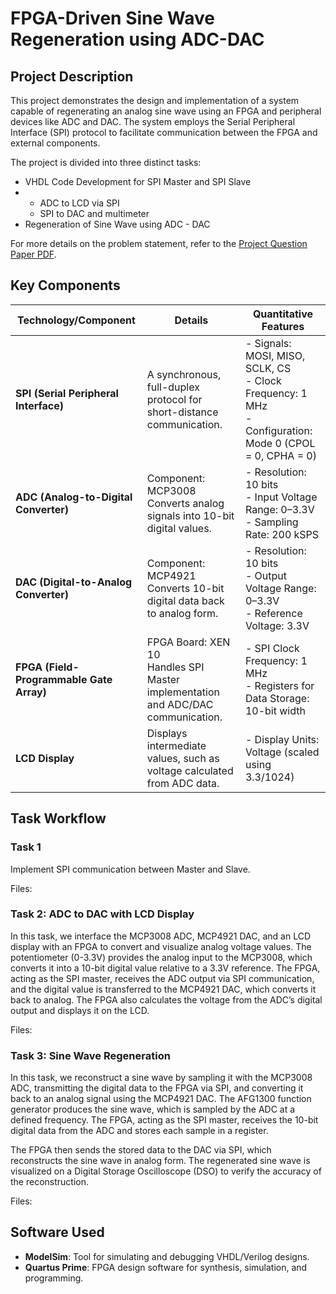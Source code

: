 # FPGA-Driven Sine Wave Regeneration using ADC-DAC
## **Project Description**
This project demonstrates the design and implementation of a system capable of regenerating an analog sine wave using an FPGA and peripheral devices like ADC and DAC. The system employs the Serial Peripheral Interface (SPI) protocol to facilitate communication between the FPGA and external components.

The project is divided into three distinct tasks:

* VHDL Code Development for SPI Master and SPI Slave
* -  ADC to LCD via SPI
  -  SPI to DAC and multimeter
* Regeneration of Sine Wave using ADC - DAC

For more details on the problem statement, refer to the [Project Question Paper PDF](Project%20Question%20Paper).

## **Key Components**

| **Technology/Component**    | **Details**                                                                                          | **Quantitative Features**                                      |
|------------------------------|------------------------------------------------------------------------------------------------------|---------------------------------------------------------------|
| **SPI (Serial Peripheral Interface)** | A synchronous, full-duplex protocol for short-distance communication.                           | - Signals: MOSI, MISO, SCLK, CS<br>- Clock Frequency: 1 MHz<br>- Configuration: Mode 0 (CPOL = 0, CPHA = 0) |
| **ADC (Analog-to-Digital Converter)**  | Component: MCP3008<br>Converts analog signals into 10-bit digital values.                       | - Resolution: 10 bits<br>- Input Voltage Range: 0–3.3V<br>- Sampling Rate: 200 kSPS |
| **DAC (Digital-to-Analog Converter)**  | Component: MCP4921<br>Converts 10-bit digital data back to analog form.                        | - Resolution: 10 bits<br>- Output Voltage Range: 0–3.3V<br>- Reference Voltage: 3.3V |
| **FPGA (Field-Programmable Gate Array)** | FPGA Board: XEN 10<br>Handles SPI Master implementation and ADC/DAC communication.       | - SPI Clock Frequency: 1 MHz<br>- Registers for Data Storage: 10-bit width |
| **LCD Display**              | Displays intermediate values, such as voltage calculated from ADC data.                             | - Display Units: Voltage (scaled using 3.3/1024) |

## **Task Workflow** 
### **Task 1** 
Implement SPI communication between Master and Slave.<br>

Files:


### **Task 2: ADC to DAC with LCD Display**
In this task, we interface the MCP3008 ADC, MCP4921 DAC, and an LCD display with an FPGA to convert and visualize analog voltage values. The potentiometer (0-3.3V) provides the analog input to the MCP3008, which converts it into a 10-bit digital value relative to a 3.3V reference. The FPGA, acting as the SPI master, receives the ADC output via SPI communication, and the digital value is transferred to the MCP4921 DAC, which converts it back to analog. The FPGA also calculates the voltage from the ADC’s digital output and displays it on the LCD.<br>

Files:


### **Task 3: Sine Wave Regeneration**
In this task, we reconstruct a sine wave by sampling it with the MCP3008 ADC, transmitting the digital data to the FPGA via SPI, and converting it back to an analog signal using the MCP4921 DAC. The AFG1300 function generator produces the sine wave, which is sampled by the ADC at a defined frequency. The FPGA, acting as the SPI master, receives the 10-bit digital data from the ADC and stores each sample in a register.

The FPGA then sends the stored data to the DAC via SPI, which reconstructs the sine wave in analog form. The regenerated sine wave is visualized on a Digital Storage Oscilloscope (DSO) to verify the accuracy of the reconstruction.<br>

Files:


## Software Used 
- **ModelSim**: Tool for simulating and debugging VHDL/Verilog designs.
- **Quartus Prime**: FPGA design software for synthesis, simulation, and programming.
